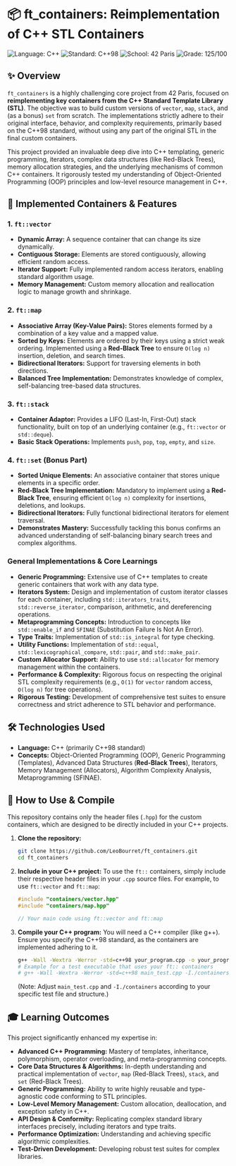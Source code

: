 # 📦 ft_containers: Reimplementation of C++ STL Containers

![Language: C++](https://img.shields.io/badge/Language-C%2B%2B-blue.svg)
![Standard: C++98](https://img.shields.io/badge/Standard-C%2B%2B98-orange.svg)
![School: 42 Paris](https://img.shields.io/badge/School-42_Paris-orange.svg)
![Grade: 125/100](https://img.shields.io/badge/Grade-125/100-brightgreen.svg)

## ✨ Overview

`ft_containers` is a highly challenging core project from 42 Paris, focused on **reimplementing key containers from the C++ Standard Template Library (STL)**. The objective was to build custom versions of `vector`, `map`, `stack`, and (as a bonus) `set` from scratch. The implementations strictly adhere to their original interface, behavior, and complexity requirements, primarily based on the C++98 standard, without using any part of the original STL in the final custom containers.

This project provided an invaluable deep dive into C++ templating, generic programming, iterators, complex data structures (like Red-Black Trees), memory allocation strategies, and the underlying mechanisms of common C++ containers. It rigorously tested my understanding of Object-Oriented Programming (OOP) principles and low-level resource management in C++.

## 🌟 Implemented Containers & Features

### **1. `ft::vector`**

*   **Dynamic Array:** A sequence container that can change its size dynamically.
*   **Contiguous Storage:** Elements are stored contiguously, allowing efficient random access.
*   **Iterator Support:** Fully implemented random access iterators, enabling standard algorithm usage.
*   **Memory Management:** Custom memory allocation and reallocation logic to manage growth and shrinkage.

### **2. `ft::map`**

*   **Associative Array (Key-Value Pairs):** Stores elements formed by a combination of a key value and a mapped value.
*   **Sorted by Keys:** Elements are ordered by their keys using a strict weak ordering. Implemented using a **Red-Black Tree** to ensure `O(log n)` insertion, deletion, and search times.
*   **Bidirectional Iterators:** Support for traversing elements in both directions.
*   **Balanced Tree Implementation:** Demonstrates knowledge of complex, self-balancing tree-based data structures.

### **3. `ft::stack`**

*   **Container Adaptor:** Provides a LIFO (Last-In, First-Out) stack functionality, built on top of an underlying container (e.g., `ft::vector` or `std::deque`).
*   **Basic Stack Operations:** Implements `push`, `pop`, `top`, `empty`, and `size`.

### **4. `ft::set` (Bonus Part)**

*   **Sorted Unique Elements:** An associative container that stores unique elements in a specific order.
*   **Red-Black Tree Implementation:** Mandatory to implement using a **Red-Black Tree**, ensuring efficient `O(log n)` complexity for insertions, deletions, and lookups.
*   **Bidirectional Iterators:** Fully functional bidirectional iterators for element traversal.
*   **Demonstrates Mastery:** Successfully tackling this bonus confirms an advanced understanding of self-balancing binary search trees and complex algorithms.

### **General Implementations & Core Learnings**

*   **Generic Programming:** Extensive use of C++ templates to create generic containers that work with any data type.
*   **Iterators System:** Design and implementation of custom iterator classes for each container, including `std::iterators_traits`, `std::reverse_iterator`, comparison, arithmetic, and dereferencing operations.
*   **Metaprogramming Concepts:** Introduction to concepts like `std::enable_if` and `SFINAE` (Substitution Failure Is Not An Error).
*   **Type Traits:** Implementation of `std::is_integral` for type checking.
*   **Utility Functions:** Implementation of `std::equal`, `std::lexicographical_compare`, `std::pair`, and `std::make_pair`.
*   **Custom Allocator Support:** Ability to use `std::allocator` for memory management within the containers.
*   **Performance & Complexity:** Rigorous focus on respecting the original STL complexity requirements (e.g., `O(1)` for `vector` random access, `O(log n)` for tree operations).
*   **Rigorous Testing:** Development of comprehensive test suites to ensure correctness and strict adherence to STL behavior and performance.

## 🛠️ Technologies Used

*   **Language:** C++ (primarily C++98 standard)
*   **Concepts:** Object-Oriented Programming (OOP), Generic Programming (Templates), Advanced Data Structures (**Red-Black Trees**), Iterators, Memory Management (Allocators), Algorithm Complexity Analysis, Metaprogramming (SFINAE).

## 🚀 How to Use & Compile

This repository contains only the header files (`.hpp`) for the custom containers, which are designed to be directly included in your C++ projects.

1.  **Clone the repository:**
    ```bash
    git clone https://github.com/LeoBourret/ft_containers.git
    cd ft_containers
    ```
2.  **Include in your C++ project:**
    To use the `ft::` containers, simply include their respective header files in your `.cpp` source files.
    For example, to use `ft::vector` and `ft::map`:
    ```cpp
    #include "containers/vector.hpp"
    #include "containers/map.hpp"

    // Your main code using ft::vector and ft::map
    ```
3.  **Compile your C++ program:**
    You will need a C++ compiler (like g++). Ensure you specify the C++98 standard, as the containers are implemented adhering to it.
    ```bash
    g++ -Wall -Wextra -Werror -std=c++98 your_program.cpp -o your_program
    # Example for a test executable that uses your ft:: containers
    # g++ -Wall -Wextra -Werror -std=c++98 main_test.cpp -I./containers -o test_ft_containers
    ```
    (Note: Adjust `main_test.cpp` and `-I./containers` according to your specific test file and structure.)

## 🎓 Learning Outcomes

This project significantly enhanced my expertise in:

*   **Advanced C++ Programming:** Mastery of templates, inheritance, polymorphism, operator overloading, and meta-programming concepts.
*   **Core Data Structures & Algorithms:** In-depth understanding and practical implementation of `vector`, `map` (Red-Black Trees), `stack`, and `set` (Red-Black Trees).
*   **Generic Programming:** Ability to write highly reusable and type-agnostic code conforming to STL principles.
*   **Low-Level Memory Management:** Custom allocation, deallocation, and exception safety in C++.
*   **API Design & Conformity:** Replicating complex standard library interfaces precisely, including iterators and type traits.
*   **Performance Optimization:** Understanding and achieving specific algorithmic complexities.
*   **Test-Driven Development:** Developing robust test suites for complex libraries.
